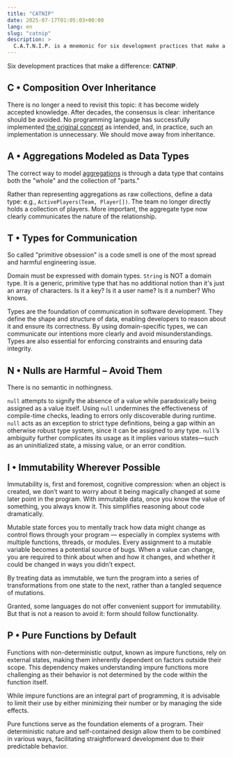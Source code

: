 ```yaml
---
title: "CATNIP"
date: 2025-07-17T01:05:03+00:00
lang: en
slug: "catnip"
description: >
  C.A.T.N.I.P. is a mnemonic for six development practices that make a difference.
---
```


Six development practices that make a difference: **CATNIP**.

## C • Composition Over Inheritance

There is no longer a need to revisit this topic: it has become widely accepted knowledge. After decades, the consensus is clear: inheritance should be avoided. No programming language has successfully implemented [the original concept](https://oblac.rs/lsp/) as intended, and, in practice, such an implementation is unnecessary. We should move away from inheritance.

## A • Aggregations Modeled as Data Types

The correct way to model [aggregations](https://oblac.rs/aggregations/) is through a data type that contains both the "whole" and the collection of "parts."

Rather than representing aggregations as raw collections, define a data type: e.g., `ActivePlayers(Team, Player[])`. The team no longer directly holds a collection of players. More important, the aggregate type now clearly communicates the nature of the relationship.

## T • Types for Communication

So called "primitive obsession" is a code smell is one of the most spread and harmful engineering issue.

Domain must be expressed with domain types. `String` is NOT a domain type. It is a generic, primitive type that has no additional notion than it's just an array of characters. Is it a key? Is it a user name? Is it a number? Who knows.

Types are the foundation of communication in software development. They define the shape and structure of data, enabling developers to reason about it and ensure its correctness. By using domain-specific types, we can communicate our intentions more clearly and avoid misunderstandings. Types are also essential for enforcing constraints and ensuring data integrity.

## N • Nulls are Harmful – Avoid Them

There is no semantic in nothingness.

`null` attempts to signify the absence of a value while paradoxically being assigned as a value itself. Using `null` undermines the effectiveness of compile-time checks, leading to errors only discoverable during runtime. `null` acts as an exception to strict type definitions, being a gap within an otherwise robust type system, since it can be assigned to any type. `null`’s ambiguity further complicates its usage as it implies various states—such as an uninitialized state, a missing value, or an error condition.

## I • Immutability Wherever Possible

Immutability is, first and foremost, cognitive compression: when an object is created, we don’t want to worry about it being magically changed at some later point in the program. With immutable data, once you know the value of something, you always know it. This simplifies reasoning about code dramatically.

Mutable state forces you to mentally track how data might change as control flows through your program — especially in complex systems with multiple functions, threads, or modules. Every assignment to a mutable variable becomes a potential source of bugs. When a value can change, you are required to think about when and how it changes, and whether it could be changed in ways you didn’t expect.

By treating data as immutable, we turn the program into a series of transformations from one state to the next, rather than a tangled sequence of mutations.

Granted, some languages do not offer convenient support for immutability. But that is not a reason to avoid it: form should follow functionality.

## P • Pure Functions by Default

Functions with non-deterministic output, known as impure functions, rely on external states, making them inherently dependent on factors outside their scope. This dependency makes understanding impure functions more challenging as their behavior is not determined by the code within the function itself.

While impure functions are an integral part of programming, it is advisable to limit their use by either minimizing their number or by managing the side effects.

Pure functions serve as the foundation elements of a program. Their deterministic nature and self-contained design allow them to be combined in various ways, facilitating straightforward development due to their predictable behavior.
